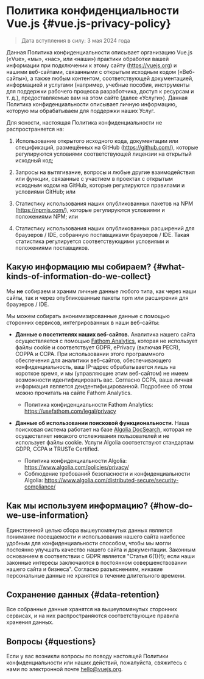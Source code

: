 # Политика конфиденциальности Vue.js {#vue.js-privacy-policy}

> Дата вступления в силу: 3 мая 2024 года

Данная Политика конфиденциальности описывает организацию Vue.js («Vue», «мы», «нас», или «наши») практики обработки вашей информации при подключении к этому сайту (https://vuejs.org) и нашими веб-сайтами, связанными с открытым исходным кодом («Веб-сайты»), а также любым контентом, соответствующей документацией, информацией и услугами (например, учебные пособия, инструменты для поддержки рабочего процесса разработчика, доступ к ресурсам и т. д.), предоставляемые вам на этом сайте (далее «Услуги»). Данная Политика конфиденциальности описывает личную информацию, которую мы обрабатываем для поддержки наших Услуг.

Для ясности, настоящая Политика конфиденциальности не распространяется на:

1. Использование открытого исходного кода, документации или спецификаций, размещённых на GitHub (https://github.com/), которые регулируются условиями соответствующей лицензии на открытый исходный код;

2. Запросы на вытягивание, вопросы и любые другие взаимодействия или функции, связанные с участием в проектах с открытым исходным кодом на GitHub, которые регулируются правилами и условиями GitHub; или

3. Статистику использования наших опубликованных пакетов на NPM (https://npmjs.com/), которые регулируются условиями и положениями NPM; или

4. Статистику использования наших опубликованных расширений для браузеров / IDE, собранную поставщиками браузеров / IDE. Такая статистика регулируется соответствующими условиями и положениями поставщиков.

## Какую информацию мы собираем? {#what-kinds-of-information-do-we-collect}

Мы **не** собираем и храним личные данные любого типа, как через наши сайты, так и через опубликованные пакеты npm или расширения для браузеров / IDE.

Мы можем собирать анонимизированные данные с помощью сторонних сервисов, интегрированных в наши веб-сайты:

- **Данные о посетителях наших веб-сайтов.** Аналитика нашего сайта осуществляется с помощью [Fathom Analytics](https://usefathom.com/), которая не использует файлы cookie и соответствует GDPR, ePrivacy (включая PECR), COPPA и CCPA. При использовании этого программного обеспечения для аналитики веб-сайтов, обеспечивающего конфиденциальность, ваш IP-адрес обрабатывается лишь на короткое время, и мы (управляющие этим веб-сайтом) не имеем возможности идентифицировать вас. Согласно CCPA, ваша личная информация является деидентифицированной. Подробнее об этом можно прочитать на сайте Fathom Analytics.

  - Политика конфиденциальности Fathom Analytics: https://usefathom.com/legal/privacy

- **Данные об использовании поисковой функциональности.** Наша поисковая система работает на базе [Algolia DocSearch](https://docsearch.algolia.com/), которая не осуществляет никакого отслеживания пользователей и не использует файлы cookie. Услуги Algolia соответствуют стандартам GDPR, CCPA и TRUSTe Certified.

  - Политика конфиденциальности Algolia: https://www.algolia.com/policies/privacy/
  - Соблюдение требований безопасности и конфиденциальности Algolia: https://www.algolia.com/distributed-secure/security-compliance/

## Как мы используем информацию? {#how-do-we-use-information}

Единственной целью сбора вышеупомянутых данных является понимание посещаемости и использования нашего сайта наиболее удобным для конфиденциальности способом, чтобы мы могли постоянно улучшать качество нашего сайта и документации. Законным основанием в соответствии с GDPR является "Статья 6(1)(f); если наши законные интересы заключаются в постоянном совершенствовании нашего сайта и бизнеса". Согласно разъяснениям, никакие персональные данные не хранятся в течение длительного времени.

## Сохранение данных {#data-retention}

Все собранные данные хранятся на вышеупомянутых сторонних сервисах, и на них распространяются соответствующие правила хранения данных.

## Вопросы {#questions}

Если у вас возникли вопросы по поводу настоящей Политики конфиденциальности или наших действий, пожалуйста, свяжитесь с нами по электронной почте hello@vuejs.org.
